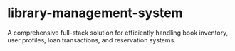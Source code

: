 # library-management-system
 A comprehensive full-stack solution for efficiently handling book inventory, user profiles, loan transactions, and reservation systems.
